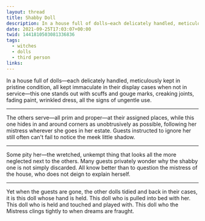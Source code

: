 ```yaml
---
layout: thread
title: Shabby Doll
description: In a house full of dolls—each delicately handled, meticulously kept in pristine condition, all kept immaculate in their display cases when not in service—this one stands out with scuffs and gouge marks, creaking joints, fading paint, wrinkled dress, all the signs of ungentle use.
date: 2021-09-25T17:03:07+00:00
twid: 1441810503081336836
tags:
  - witches
  - dolls
  - third person
links:
---
```

<article class="thread">
<section class="tweet">
<p>In a house full of dolls—each delicately handled, meticulously kept in pristine condition, all kept immaculate in their display cases when not in service—this one stands out with scuffs and gouge marks, creaking joints, fading paint, wrinkled dress, all the signs of ungentle use.</p>
</section>
<hr class="tweet_sep">
<section class="tweet">
<p>The others serve—all prim and proper—at their assigned places, while this one hides in and around corners as unobtrusively as possible, following her mistress wherever she goes in her estate. Guests instructed to ignore her still often can't fail to notice the meek little shadow.</p>
</section>
<hr class="tweet_sep">
<section class="tweet">
<p>Some pity her—the wretched, unkempt thing that looks all the more neglected next to the others. Many guests privately wonder why the shabby one is not simply discarded. All know better than to question the mistress of the house, who does not deign to explain herself.</p>
</section>
<hr class="tweet_sep">
<section class="tweet">
<p>Yet when the guests are gone, the other dolls tidied and back in their cases, it is this doll whose hand is held. This doll who is pulled into bed with her. This doll who is held and touched and played with. This doll who the Mistress clings tightly to when dreams are fraught.</p>
</section>
</article>
